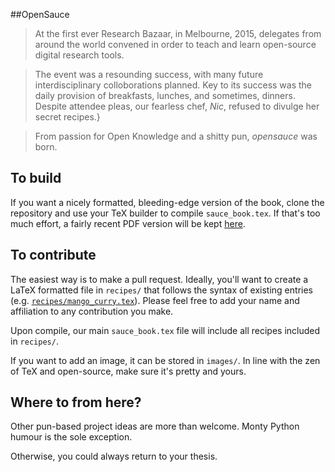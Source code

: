 #\#OpenSauce

> At the first ever Research Bazaar, in Melbourne, 2015, delegates from around the world convened in order to teach and learn open-source digital research tools.

> The event was a resounding success, with many future interdisciplinary colloborations planned. Key to its success was the daily provision of breakfasts, lunches, and sometimes, dinners. Despite attendee pleas, our fearless chef, *Nic*, refused to divulge her secret recipes.}

> From passion for Open Knowledge and a shitty pun, *opensauce* was born.

## To build

If you want a nicely formatted, bleeding-edge version of the book, clone the repository and use your TeX builder to compile `sauce_book.tex`. If that's too much effort, a fairly recent PDF version will be kept [here](https://github.com/interrogator/opensauce/blob/master/sauce_book.pdf).

## To contribute

The easiest way is to make a pull request. Ideally, you'll want to create a LaTeX formatted file in `recipes/` that follows the syntax of existing entries (e.g. [`recipes/mango_curry.tex`](https://github.com/interrogator/opensauce/blob/master/recipes/mango_curry.tex)). Please feel free to add your name and affiliation to any contribution you make.

Upon compile, our main `sauce_book.tex` file will include all recipes included in `recipes/`.

If you want to add an image, it can be stored in `images/`. In line with the zen of TeX and open-source, make sure it's pretty and yours.

## Where to from here?

Other pun-based project ideas are more than welcome. Monty Python humour is the sole exception.

Otherwise, you could always return to your thesis.

